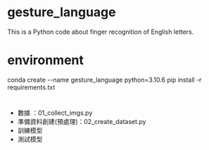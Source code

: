 # gesture_language

This is a Python code about finger recognition of English letters.

# environment

conda create --name gesture_language python=3.10.6
pip install -r requirements.txt

#

- 數據 ：01_collect_imgs.py
- 準備資料創建(預處理)：02_create_dataset.py
- 訓練模型
- 測試模型
